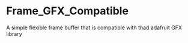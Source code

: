 # Frame_GFX_Compatible
A simple flexible frame buffer that is compatible with thad adafruit GFX library
